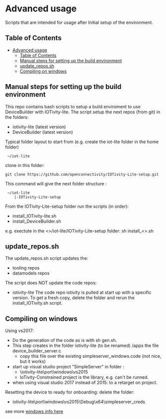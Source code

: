 # Advanced usage

Scripts that are intended for usage after Initial setup of the environment.

## Table of Contents

- [Advanced usage](#advanced-usage)
  - [Table of Contents](#table-of-contents)
  - [Manual steps for setting up the build environment](#manual-steps-for-setting-up-the-build-environment)
  - [update_repos.sh](#updaterepossh)
  - [Compiling on windows](#compiling-on-windows)

## Manual steps for setting up the build environment

This repo contains bash scripts to setup a build enviroment to use DeviceBuilder with IOTivity-lite.
The script setup the next repos (from git) in the folders:

- iotivity-lite (latest version)
- DeviceBuilder (latest version)

Typical folder layout to start from (e.g. create the iot-lite folder in the home folder)

     ~/iot-lite

clone in this folder:

```git clone https://github.com/openconnectivity/IOTivity-Lite-setup.git```

This command will give the next folder structure :

     ~/iot-lite
        |-IOTivity-Lite-setup 

From the IOTivity-Lite-setup folder run the scripts (in order):

- install_IOTivity-lite.sh
- install_DeviceBuilder.sh

e.g. exectute in the \<>/iot-lite/IOTivity-Lite-setup folder: sh install_\<>.sh

## update_repos.sh

The update_repos.sh script updates the:

- tooling repos
- datamodels repos

The script does NOT update the code repos:

- iotivity-lite
The code repo iotivity is pulled at start up with a specific version.
To get a fresh copy, delete the folder and rerun the install_IOTivity.sh script.

## Compiling on windows

Using vs2017:

- Do the generation of the code as is with sh gen.sh.
- This step creates in the folder iotivity-lite (to be renamed) /apps the file device_builder_server.c
  - copy this file over the existing simpleserver_windows.code (not nice, but it works)
- start up visual studio project "SimpleServer" in folder :
  - \iotivity-lite\port\windows\vs2015
  - IoTivity-Constrained project is the library, e.g. can't be runned.
- when using visual studio 2017 instead of 2015: to a retarget on project.

Resetting the device to ready for onboarding:
delete the folder:

- iotivity-lite\port\windows\vs2015\Debug\x64\simpleserver_creds

see more [windows info here](/windows.md)